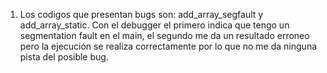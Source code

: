 1) Los codigos que presentan bugs son: add_array_segfault y add_array_static. Con el debugger el primero indica que tengo un segmentation fault en el main, el segundo me da un resultado erroneo pero la ejecución se realiza correctamente por lo que no me da ninguna pista del posible bug.

